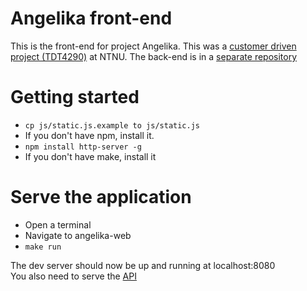Angelika front-end
============

This is the front-end for project Angelika. This was a [customer driven project (TDT4290)](http://www.idi.ntnu.no/emner/tdt4290/) at NTNU.
The back-end is in a [separate repository](https://github.com/sigurdsa/angelika-api)

# Getting started

* `cp js/static.js.example to js/static.js`
* If you don't have npm, install it.
* `npm install http-server -g`
* If you don't have make, install it

# Serve the application

* Open a terminal
* Navigate to angelika-web
* `make run`

The dev server should now be up and running at localhost:8080  
You also need to serve the [API](https://github.com/sigurdsa/angelika-api)
